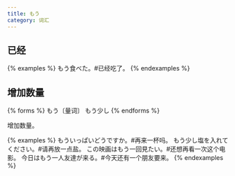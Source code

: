 ```yaml
---
title: もう
category: 词汇
---
```


## 已经

{% examples %}
もう食べた。#已经吃了。
{% endexamples %}

## 增加数量

{% forms %}
もう〔量词〕
もう少し
{% endforms %}

增加数量。

{% examples %}
もういっぱいどうですか。#再来一杯吗。
もう少し塩を入れてください。#请再放一点盐。
この映画はもう一回見たい。#还想再看一次这个电影。
今日はもう一人友達が来る。#今天还有一个朋友要来。
{% endexamples %}

